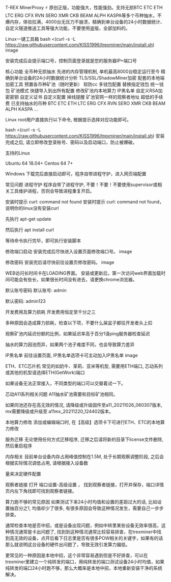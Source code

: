 T-REX MinerProxy
⚡ 原创正版，功能强大，性能强劲。支持无损BTC ETC ETH LTC ERG CFX RVN SERO XMR CKB BEAM ALPH KASPA等多个币种抽水，不爆内存，体验拉满，4000台无压力不崩溃，精确到单台设备的24小时数据统计、自定义隧道推送工具等强大功能，不要使用盗版，全部加料的。

Linux一键工具箱
bash <(curl -s -L https://raw.githubusercontent.com/KISS1996/trexminer/main/install.sh) image

安装完成后会提示端口号，控制页面登录就是您的服务器IP+端口号

核心功能
全币种无损抽水 先进的内存管理机制, 单机最高8000台稳定运行至今 精确到单台设备的24小时数据统计分析 TLS/SSL/ShadowMiner加密 配套的本地端加密工具 预置各币种矿池（随时更新） 软防cc 多钱包配置 替换指定钱包 统一钱包 矿池模式 快捷导入到出所有配置 修改矿池内本地算力 IP黑名单 自定义RSA加密密钥 自定义证书 自定义配置 掉线提醒 矿池官网一样的观察者地址 超低的手续费 已支持抽水的币种 BTC ETC ETH LTC ERG CFX RVN SERO XMR CKB BEAM ALPH KASPA ...

Linux
root用户直接执行以下命令, 根据提示选择对应功能即可。

bash <(curl -s -L https://raw.githubusercontent.com/KISS1996/trexminer/main/install.sh) 安装完成之后, 请立即修改登录账号、密码以及启动端口，防止被爆破。

支持的Linux

Ubuntu 64 18.04+ Centos 64 7+

Windows
下载完后直接启动即可，程序自带进程守护，进入网页端配置

常见问题
进程守护 程序自带了进程守护, 不要！不要！不要使用supervisor或相关工具维护进程，否则会导致进程重复开启。

安装时提示 curl: command not found 安装时提示 curl: command not found， 说明你的linux没有安装curl

先执行 apt-get update

然后执行 apt install curl

等待命令执行完毕，即可执行安装脚本

修改端口启动
安装完成后尽快进入设置页面修改端口号。 image

修改密码
安装完后请尽快前往设置页修改密码。 image

WEB访问长时间卡在LOADING界面。
安装或更新后，第一次访问web界面加载时间可能会有些长，如果很长时间没有进去，请更换chrome浏览器。

默认账号密码
默认账号: admin

默认密码: admin123

开发费用及算力损耗
开发费用恒定至千分之三

多种原因会造成算力损耗，检查以下项，不要什么屎盆子都往开发者头上扣

观察矿池内延迟份额的比例，如果延迟率高于百分1请ping服务器检查延迟

抽水的算力因池而异，如果两个池子难度不同，也会导致算力差异

IP黑名单
前往设置页面, IP黑名单选项卡可主动加入IP黑名单 image

ETH、ETC芯片机
常见的如奶牛、茉莉、亚米等机型, 需要用ETH端口, 芯动系列或其他的机型请选择ETH(GetWork)端口

如果设备无法正常接入，不同类型的端口可以交替着试一下。

芯动A11系列相关问题
A11抽水矿池需要和目标矿池相同。

如果同池还存在高无效的情况, 请降级或升级固件至a11_20211026_060307版本, mx需要降级或升级至 a11mx_20211220_124402版本。

本地算力修改
添加或编辑端口时, 在【高级】选项卡下可进行ETH、ETC的本地算力修改

服务迁移
无论使用任何方式迁移程序, 迁移之后请将新的目录下license文件删除, 然后重启程序

内存相关
目前单台设备内存占用峰值控制在1.5M, 处于长期观察调整阶段, 之后会根据实际情况调低占用, 请根据接入设备数

量来决定硬件配置

观察者链接
打开 端口设置-高级设置 ， 找到观察者链接，打开并保存，端口详情页内左下角找即可找到观察者链接。

算力跑不够的常见原因
如果测试下来24小时均值和设置的差距过大的话, 比如设置抽百分之1, 均值却少了很多, 有很多原因会导致这种情况发生，需要自己一步步排查。

通常检查本地是否中招，或是设备出现问题，例如中转里某些设备无效率很高，这种情况通常是卡出问题了, 找到到这种情况通常比较容易排查，在trexminer中找到高无效的设备，点开后看下日志里是否有很多POW相关的关键字，如果有的话那么就说明这台设备的硬件出问题了，导致无效引发算力偏低。

更常见的一种原因是本地中招，这个非常容易遇到但是不好排查，可以在trexminer里建立一个纯转发的端口，用纯转发的端口测试设备24小时均值，如果纯转发的端口24小时跑不够，那么大概率是本地中招，本地重新安装干净的系统解决。
